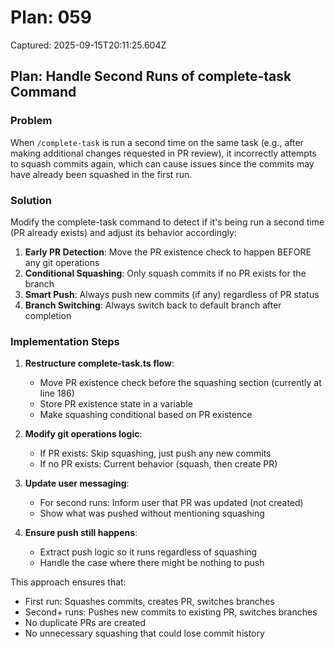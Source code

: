 # Plan: 059

Captured: 2025-09-15T20:11:25.604Z

## Plan: Handle Second Runs of complete-task Command

### Problem
When `/complete-task` is run a second time on the same task (e.g., after making additional changes requested in PR review), it incorrectly attempts to squash commits again, which can cause issues since the commits may have already been squashed in the first run.

### Solution
Modify the complete-task command to detect if it's being run a second time (PR already exists) and adjust its behavior accordingly:

1. **Early PR Detection**: Move the PR existence check to happen BEFORE any git operations
2. **Conditional Squashing**: Only squash commits if no PR exists for the branch
3. **Smart Push**: Always push new commits (if any) regardless of PR status
4. **Branch Switching**: Always switch back to default branch after completion

### Implementation Steps

1. **Restructure complete-task.ts flow**:
   - Move PR existence check before the squashing section (currently at line 186)
   - Store PR existence state in a variable
   - Make squashing conditional based on PR existence

2. **Modify git operations logic**:
   - If PR exists: Skip squashing, just push any new commits
   - If no PR exists: Current behavior (squash, then create PR)

3. **Update user messaging**:
   - For second runs: Inform user that PR was updated (not created)
   - Show what was pushed without mentioning squashing

4. **Ensure push still happens**:
   - Extract push logic so it runs regardless of squashing
   - Handle the case where there might be nothing to push

This approach ensures that:
- First run: Squashes commits, creates PR, switches branches
- Second+ runs: Pushes new commits to existing PR, switches branches
- No duplicate PRs are created
- No unnecessary squashing that could lose commit history